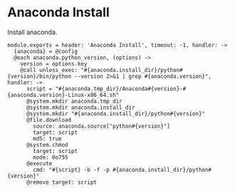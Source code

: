 
# Anaconda Install

Install anaconda.

    module.exports = header: 'Anaconda Install', timeout: -1, handler: ->
      {anaconda} = @config
      @each anaconda.python_version, (options) ->
        version = options.key
        @call unless_exec: "#{anaconda.install_dir}/python#{version}/bin/python --version 2>&1 | grep #{anaconda.version}", handler: ->
          script = "#{anaconda.tmp_dir}/Anaconda#{version}-#{anaconda.version}-Linux-x86_64.sh"
          @system.mkdir anaconda.tmp_dir
          @system.mkdir anaconda.install_dir
          @system.mkdir "#{anaconda.install_dir}/python#{version}"
          @file.download
            source: anaconda.source["python#{version}"]
            target: script
            md5: true
          @system.chmod
            target: script
            mode: 0o755
          @execute
            cmd: "#{script} -b -f -p #{anaconda.install_dir}/python#{version}"
          @remove target: script

